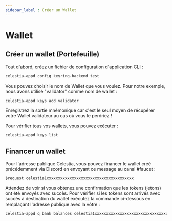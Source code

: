 ```yaml
---
sidebar_label : Créer un Wallet
---
```


# Wallet

## Créer un wallet (Portefeuille)

Tout d'abord, créez un fichier de configuration d'application CLI :

 ```sh
 celestia-appd config keyring-backend test
 ```
 
Vous pouvez choisir le nom de Wallet que vous voulez.
Pour notre exemple, nous avons utilisé "validator" comme nom de wallet :

```sh
celestia-appd keys add validator
```

Enregistrez la sortie mnémonique car c'est le seul moyen de
récupérer votre Wallet validateur au cas où vous le perdriez !

Pour vérifier tous vos wallets, vous pouvez exécuter :

```sh
celestia-appd keys list
```

## Financer un wallet

Pour l'adresse publique Celestia, vous pouvez financer le
wallet créé précédemment via Discord en envoyant
ce message au canal #faucet :

```text
$request celestia1xxxxxxxxxxxxxxxxxxxxxxxxxxxxxxxxxxxxxx
```

Attendez de voir si vous obtenez une confirmation que 
les tokens (jetons) ont été envoyés avec succès. Pour vérifier si
les tokens sont arrivés avec succès à destination du 
wallet exécutez la commande ci-dessous en remplaçant l'adresse publique
avec la vôtre :

```sh
celestia-appd q bank balances celestia1xxxxxxxxxxxxxxxxxxxxxxxxxxxxxxxxxxxxxx
```
